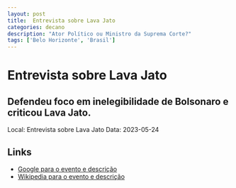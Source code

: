```yaml
---
layout: post
title:  Entrevista sobre Lava Jato
categories: decano
description: "Ator Político ou Ministro da Suprema Corte?"
tags: ['Belo Horizonte', 'Brasil']
---
```


# Entrevista sobre Lava Jato
## Defendeu foco em inelegibilidade de Bolsonaro e criticou Lava Jato.
Local: Entrevista sobre Lava Jato
Data: 2023-05-24

## Links 
- [Google para o evento e descrição](https://www.google.com/search?q=Gilmar%20Mendes%20%2B%20Entrevista%20sobre%20Lava%20Jato%20Defendeu%20foco%20em%20inelegibilidade%20de%20Bolsonaro%20e%20criticou%20Lava%20Jato.%20Belo%20Horizonte%2C%20Brasil)
- [Wikipedia para o evento e descrição](https://en.wikipedia.org/w/index.php?search=Gilmar%20Mendes%20%2B%20Entrevista%20sobre%20Lava%20Jato%20Defendeu%20foco%20em%20inelegibilidade%20de%20Bolsonaro%20e%20criticou%20Lava%20Jato.%20Belo%20Horizonte%2C%20Brasil)
